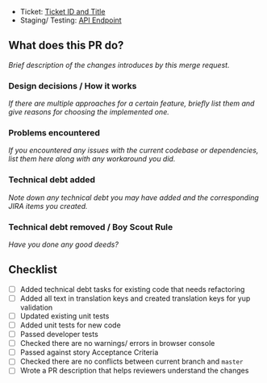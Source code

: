 - Ticket: [Ticket ID and Title](...)
- Staging/ Testing: [API Endpoint](...)

## What does this PR do?
*Brief description of the changes introduces by this merge request.*

### Design decisions / How it works
*If there are multiple approaches for a certain feature, briefly list them and give reasons for choosing the implemented one.*

### Problems encountered
*If you encountered any issues with the current codebase or dependencies, list them here along with any workaround you did.*

### Technical debt added
*Note down any technical debt you may have added and the corresponding JIRA items you created.*

### Technical debt removed / Boy Scout Rule
*Have you done any good deeds?*

## Checklist
* [ ] Added technical debt tasks for existing code that needs refactoring
* [ ] Added all text in translation keys and created translation keys for yup validation
* [ ] Updated existing unit tests 
* [ ] Added unit tests for new code 
* [ ] Passed developer tests
* [ ] Checked there are no warnings/ errors in browser console 
* [ ] Passed against story Acceptance Criteria 
* [ ] Checked there are no conflicts between current branch and `master` 
* [ ] Wrote a PR description that helps reviewers understand the changes